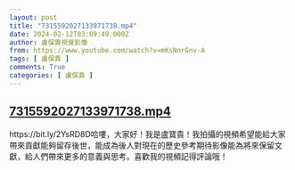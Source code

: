 ```yaml
---
layout: post
title: "7315592027133971738.mp4"
date: 2024-02-12T03:09:49.000Z
author: 盧保貴視覺影像
from: https://www.youtube.com/watch?v=mKsNnrGnv-A
tags: [ 盧保貴 ]
comments: True
categories: [ 盧保貴 ]
---
```

<!--1707707389000-->
[7315592027133971738.mp4](https://www.youtube.com/watch?v=mKsNnrGnv-A)
------

<div>
https://bit.ly/2YsRD8D哈嘍，大家好！我是盧寶貴！我拍攝的視頻希望能給大家帶來貢獻能夠留存後世，能成為後人對現在的歷史參考期待影像能為將來保留文獻，給人們帶來更多的意義與思考。喜歡我的視頻記得評論哦！
</div>
